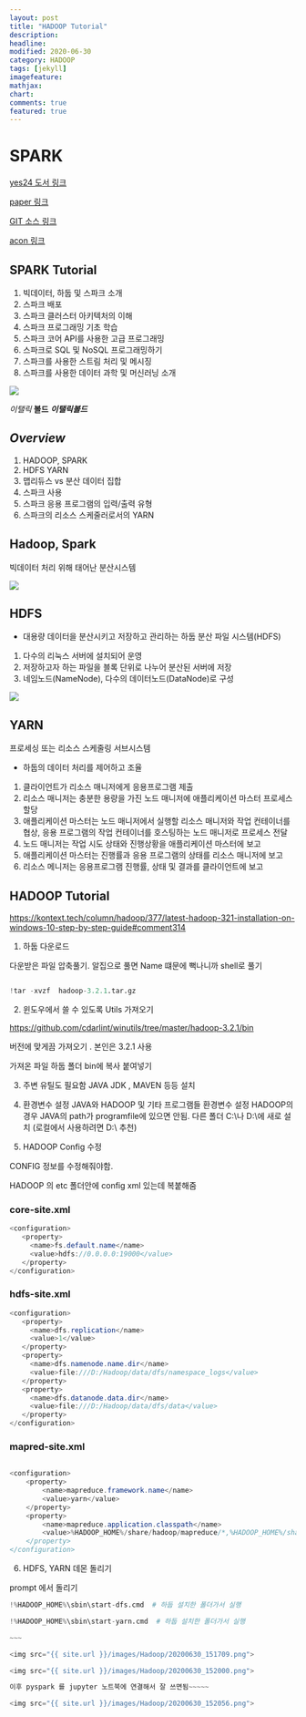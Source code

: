 ```yaml
---
layout: post
title: "HADOOP Tutorial"
description: 
headline: 
modified: 2020-06-30
category: HADOOP
tags: [jekyll]
imagefeature: 
mathjax: 
chart: 
comments: true
featured: true
---
```


# SPARK

[yes24 도서 링크](http://www.yes24.com/Product/Goods/77356185?scode=032&OzSrank=12)

[paper 링크](-)

[GIT 소스 링크](https://github.com/sparktraining/spark_using_python)

[acon 링크](http://www.acornpub.co.kr/book/data-spark-python#toc)



## SPARK Tutorial
1. 빅데이터, 하둡 및 스파크 소개
2. 스파크 배포
3. 스파크 클러스터 아키텍처의 이해
4. 스파크 프로그래밍 기초 학습
5. 스파크 코어 API를 사용한 고급 프로그래밍
6. 스파크로 SQL 및 NoSQL 프로그래밍하기
7. 스파크를 사용한 스트림 처리 및 메시징
8. 스파크를 사용한 데이터 과학 및 머신러닝 소개


<img src="{{ site.url }}/images/Spark/spark-logo-trademark.png">


*이탤릭* **볼드** ***이탤릭볼드***

## ***Overview***

1. HADOOP, SPARK
2. HDFS YARN
3. 맵리듀스 vs 분산 데이터 집합
4. 스파크 사용
5. 스파크 응용 프로그램의 입력/출력 유형
6. 스파크의 리소스 스케줄러로서의 YARN

## Hadoop, Spark
빅데이터 처리 위해 태어난 분산시스템

<img src="{{ site.url }}/images/Spark/first/20200627_134701.png">

## HDFS
* 대용량 데이터을 분산시키고 저장하고 관리하는 하둡 분산 파일 시스템(HDFS)
1. 다수의 리눅스 서버에 설치되어 운영
2. 저장하고자 하는 파일을 블록 단위로 나누어 분산된 서버에 저장
3. 네임노드(NameNode), 다수의 데이터노드(DataNode)로 구성

<img src="{{ site.url }}/images/Spark/first/s_sm2_10_i4.jpg">

## YARN
프로세싱 또는 리소스 스케줄링 서브시스템
* 하둡의 데이터 처리를 제어하고 조율
1. 클라이언트가 리소스 매니저에게 응용프로그램 제출
2. 리소스 매니저는 충분한 용량을 가진 노드 매니저에 애플리케이션 마스터 프로세스 할당
3. 애플리케이션 마스터는 노드 매니저에서 실행할 리소스 매니저와 작업 컨테이너를 협상, 응용 프로그램의 작업 컨테이너를 호스팅하는 노드 매니저로 프로세스 전달
4. 노드 매니저는 작업 시도 상태와 진행상황을 애플리케이션 마스터에 보고
5. 애플리케이션 마스터는 진행률과 응용 프로그램의 상태를 리소스 매니저에 보고
6. 리소스 메니저는 응용프로그램 진행률, 상태 및 결과를 클라이언트에 보고

## HADOOP Tutorial

https://kontext.tech/column/hadoop/377/latest-hadoop-321-installation-on-windows-10-step-by-step-guide#comment314

1. 하둡 다운로드

다운받은 파일 압축풀기. 알집으로 풀면 Name 떄문에 뻑나니까 
shell로 풀기 

~~~python

!tar -xvzf  hadoop-3.2.1.tar.gz

~~~

2. 윈도우에서 쓸 수 있도록 Utils 가져오기 

https://github.com/cdarlint/winutils/tree/master/hadoop-3.2.1/bin

버전에 맞게끔 가져오기 . 본인은 3.2.1 사용

가져온 파일 하둡 폴더 bin에 복사 붙여넣기

3. 주변 유틸도 필요함
JAVA JDK , MAVEN 등등 설치 

4. 환경변수 설정
JAVA와 HADOOP 및 기타 프로그램들 환경변수 설정 
HADOOP의 경우 JAVA의 path가 programfile에 있으면 안됨. 
다른 폴더 C:\나 D:\에 새로 설치 (로컬에서 사용하려면 D:\ 추천)

5. HADOOP Config 수정

CONFIG 정보를 수정해줘야함. 

HADOOP 의 etc 폴더안에 config xml 있는데 복붙해줌

### core-site.xml 

~~~java
<configuration>
   <property>
     <name>fs.default.name</name>
     <value>hdfs://0.0.0.0:19000</value>
   </property>
</configuration>

~~~

### hdfs-site.xml 

~~~java
<configuration>
   <property>
     <name>dfs.replication</name>
     <value>1</value>
   </property>
   <property>
     <name>dfs.namenode.name.dir</name>
     <value>file:///D:/Hadoop/data/dfs/namespace_logs</value>
   </property>
   <property>
     <name>dfs.datanode.data.dir</name>
     <value>file:///D:/Hadoop/data/dfs/data</value>
   </property>
</configuration>

~~~

### mapred-site.xml

~~~java

<configuration>
    <property>
        <name>mapreduce.framework.name</name>
        <value>yarn</value>
    </property>
    <property> 
        <name>mapreduce.application.classpath</name>
        <value>%HADOOP_HOME%/share/hadoop/mapreduce/*,%HADOOP_HOME%/share/hadoop/mapreduce/lib/*,%HADOOP_HOME%/share/hadoop/common/*,%HADOOP_HOME%/share/hadoop/common/lib/*,%HADOOP_HOME%/share/hadoop/yarn/*,%HADOOP_HOME%/share/hadoop/yarn/lib/*,%HADOOP_HOME%/share/hadoop/hdfs/*,%HADOOP_HOME%/share/hadoop/hdfs/lib/*</value>
    </property>
</configuration>

~~~

6. HDFS, YARN 데몬 돌리기

prompt 에서 돌리기


~~~~python
!%HADOOP_HOME%\sbin\start-dfs.cmd  # 하둡 설치한 폴더가서 실행

!%HADOOP_HOME%\sbin\start-yarn.cmd  # 하둡 설치한 폴더가서 실행

~~~

<img src="{{ site.url }}/images/Hadoop/20200630_151709.png">

<img src="{{ site.url }}/images/Hadoop/20200630_152000.png">

이후 pyspark 를 jupyter 노트북에 연결해서 잘 쓰면됨~~~~~

<img src="{{ site.url }}/images/Hadoop/20200630_152056.png">